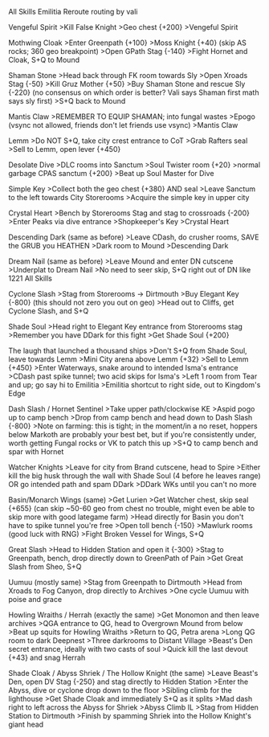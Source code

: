 All Skills Emilitia Reroute
routing by vali

Vengeful Spirit
	>Kill False Knight
	>Geo chest {+200}
	>Vengeful Spirit

Mothwing Cloak
	>Enter Greenpath {+100}
	>Moss Knight {+40} (skip AS rocks; 360 geo breakpoint)
	>Open GPath Stag {-140}
	>Fight Hornet and Cloak, S+Q to Mound

Shaman Stone
	>Head back through FK room towards Sly
	>Open Xroads Stag {-50}
	>Kill Gruz Mother {+50}
	>Buy Shaman Stone and rescue Sly {-220} (no consensus on which order is better? Vali says Shaman first math says sly first)
	>S+Q back to Mound

Mantis Claw
	>REMEMBER TO EQUIP SHAMAN; into fungal wastes
	>Epogo (vsync not allowed, friends don't let friends use vsync)
	>Mantis Claw

Lemm
	>Do NOT S+Q, take city crest entrance to CoT
	>Grab Rafters seal
	>Sell to Lemm, open lever {+450}

Desolate Dive
	>DLC rooms into Sanctum
	>Soul Twister room {+20}
	>normal garbage CPAS sanctum {+200}
	>Beat up Soul Master for Dive

Simple Key
	>Collect both the geo chest {+380} AND seal
	>Leave Sanctum to the left towards City Storerooms
	>Acquire the simple key in upper city

Crystal Heart
	>Bench by Storerooms Stag and stag to crossroads {-200}
	>Enter Peaks via dive entrance
	>Shopkeeper's Key
	>Crystal Heart

Descending Dark (same as before)
	>Leave CDash, do crusher rooms, SAVE the GRUB you HEATHEN
	>Dark room to Mound
	>Descending Dark

Dream Nail (same as before)
	>Leave Mound and enter DN cutscene
	>Underplat to Dream Nail
	>No need to seer skip, S+Q right out of DN like 1221 All Skills

Cyclone Slash
	>Stag from Storerooms -> Dirtmouth
	>Buy Elegant Key {-800} (this should not zero you out on geo)
	>Head out to Cliffs, get Cyclone Slash, and S+Q

Shade Soul
	>Head right to Elegant Key entrance from Storerooms stag
	>Remember you have DDark for this fight
	>Get Shade Soul {+200}

The laugh that launched a thousand ships
	>Don't S+Q from Shade Soul, leave towards Lemm
	>Mini City arena above Lemm {+32}
	>Sell to Lemm {+450}
	>Enter Waterways, snake around to intended Isma's entrance
	>CDash past spike tunnel; two acid skips for Isma's
	>Left 1 room from Tear and up; go say hi to Emilitia
	>Emilitia shortcut to right side, out to Kingdom's Edge

Dash Slash / Hornet Sentinel
	>Take upper path/clockwise KE
	>Aspid pogo up to camp bench
	>Drop from camp bench and head down to Dash Slash {-800}
		>Note on farming: this is tight; in the moment/in a no reset, hoppers below Markoth are probably your best bet, but if you're consistently under, worth getting Fungal rocks or VK to patch this up
	>S+Q to camp bench and spar with Hornet

Watcher Knights
	>Leave for city from Brand cutscene, head to Spire
	>Either kill the big husk through the wall with Shade Soul (4 before he leaves range) OR go intended path and spam DDark
	>DDark WKs until you can't no more

Basin/Monarch Wings (same)
	>Get Lurien
	>Get Watcher chest, skip seal {+655} (can skip ~50-60 geo from chest no trouble, might even be able to skip more with good lategame farm)
	>Head directly for Basin you don't have to spike tunnel you're free
	>Open toll bench {-150}
	>Mawlurk rooms (good luck with RNG)
	>Fight Broken Vessel for Wings, S+Q

Great Slash
	>Head to Hidden Station and open it {-300}
	>Stag to Greenpath, bench, drop directly down to GreenPath of Pain
	>Get Great Slash from Sheo, S+Q

Uumuu (mostly same)
	>Stag from Greenpath to Dirtmouth
	>Head from Xroads to Fog Canyon, drop directly to Archives
	>One cycle Uumuu with poise and grace

Howling Wraiths / Herrah (exactly the same)
	>Get Monomon and then leave archives
	>QGA entrance to QG, head to Overgrown Mound from below
	>Beat up squits for Howling Wraiths
	>Return to QG, Petra arena
	>Long QG room to dark Deepnest
	>Three darkrooms to Distant Village
	>Beast's Den secret entrance, ideally with two casts of soul
	>Quick kill the last devout {+43} and snag Herrah

Shade Cloak / Abyss Shriek / The Hollow Knight (the same)
	>Leave Beast's Den, open DV Stag {-250} and stag directly to Hidden Station
	>Enter the Abyss, dive or cyclone drop down to the floor
	>Sibling climb for the lighthouse
	>Get Shade Cloak and immediately S+Q as it splits
	>Mad dash right to left across the Abyss for Shriek
	>Abyss Climb IL
	>Stag from Hidden Station to Dirtmouth
	>Finish by spamming Shriek into the Hollow Knight's giant head